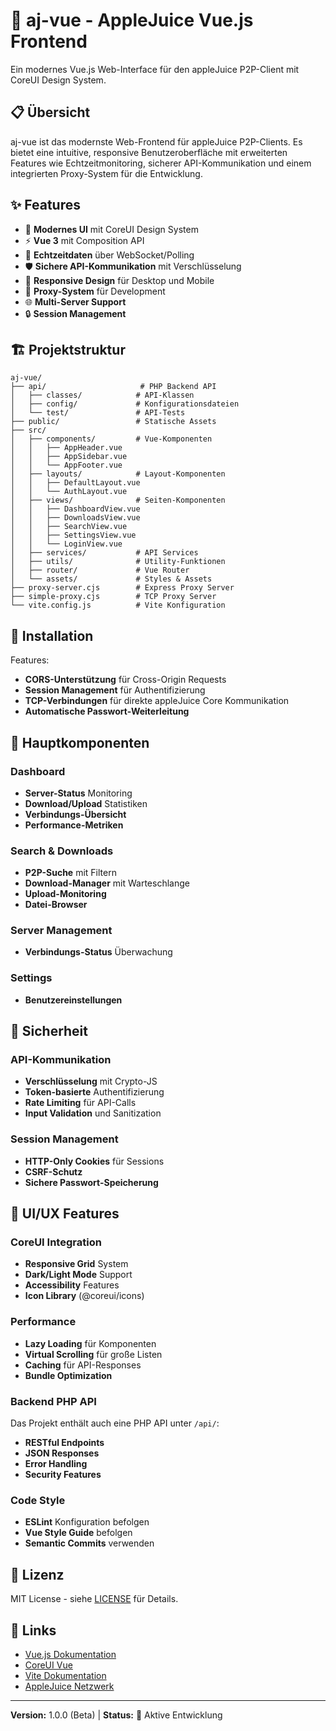 # 🍎 aj-vue - AppleJuice Vue.js Frontend

Ein modernes Vue.js Web-Interface für den appleJuice P2P-Client mit CoreUI Design System.

## 📋 Übersicht

aj-vue ist das modernste Web-Frontend für appleJuice P2P-Clients. Es bietet eine intuitive, responsive Benutzeroberfläche mit erweiterten Features wie Echtzeitmonitoring, sicherer API-Kommunikation und einem integrierten Proxy-System für die Entwicklung.

## ✨ Features

- 🎨 **Modernes UI** mit CoreUI Design System
- ⚡ **Vue 3** mit Composition API
- 🔄 **Echtzeitdaten** über WebSocket/Polling
- 🛡️ **Sichere API-Kommunikation** mit Verschlüsselung
- 📱 **Responsive Design** für Desktop und Mobile
- 🔌 **Proxy-System** für Development
- 🌐 **Multi-Server Support** 
- 🔒 **Session Management**

## 🏗️ Projektstruktur

```
aj-vue/
├── api/                     # PHP Backend API
│   ├── classes/            # API-Klassen
│   ├── config/             # Konfigurationsdateien
│   └── test/               # API-Tests
├── public/                 # Statische Assets
├── src/
│   ├── components/         # Vue-Komponenten
│   │   ├── AppHeader.vue
│   │   ├── AppSidebar.vue
│   │   └── AppFooter.vue
│   ├── layouts/            # Layout-Komponenten
│   │   ├── DefaultLayout.vue
│   │   └── AuthLayout.vue
│   ├── views/              # Seiten-Komponenten
│   │   ├── DashboardView.vue
│   │   ├── DownloadsView.vue
│   │   ├── SearchView.vue
│   │   ├── SettingsView.vue
│   │   └── LoginView.vue
│   ├── services/           # API Services
│   ├── utils/              # Utility-Funktionen
│   ├── router/             # Vue Router
│   └── assets/             # Styles & Assets
├── proxy-server.cjs        # Express Proxy Server
├── simple-proxy.cjs        # TCP Proxy Server
└── vite.config.js          # Vite Konfiguration
```

## 🚀 Installation

Features:
- **CORS-Unterstützung** für Cross-Origin Requests
- **Session Management** für Authentifizierung
- **TCP-Verbindungen** für direkte appleJuice Core Kommunikation
- **Automatische Passwort-Weiterleitung**

## 🎯 Hauptkomponenten

### Dashboard
- **Server-Status** Monitoring
- **Download/Upload** Statistiken
- **Verbindungs-Übersicht**
- **Performance-Metriken**

### Search & Downloads
- **P2P-Suche** mit Filtern
- **Download-Manager** mit Warteschlange
- **Upload-Monitoring**
- **Datei-Browser**

### Server Management
- **Verbindungs-Status** Überwachung

### Settings
- **Benutzereinstellungen**

## 🔐 Sicherheit

### API-Kommunikation
- **Verschlüsselung** mit Crypto-JS
- **Token-basierte** Authentifizierung
- **Rate Limiting** für API-Calls
- **Input Validation** und Sanitization

### Session Management
- **HTTP-Only Cookies** für Sessions
- **CSRF-Schutz**
- **Sichere Passwort-Speicherung**

## 📱 UI/UX Features

### CoreUI Integration
- **Responsive Grid** System
- **Dark/Light Mode** Support
- **Accessibility** Features
- **Icon Library** (@coreui/icons)

### Performance
- **Lazy Loading** für Komponenten
- **Virtual Scrolling** für große Listen
- **Caching** für API-Responses
- **Bundle Optimization**


### Backend PHP API
Das Projekt enthält auch eine PHP API unter `/api/`:
- **RESTful Endpoints**
- **JSON Responses**
- **Error Handling**
- **Security Features**

### Code Style
- **ESLint** Konfiguration befolgen
- **Vue Style Guide** befolgen
- **Semantic Commits** verwenden

## 📄 Lizenz

MIT License - siehe [LICENSE](../../LICENSE) für Details.

## 🔗 Links

- [Vue.js Dokumentation](https://vuejs.org/)
- [CoreUI Vue](https://coreui.io/vue/)
- [Vite Dokumentation](https://vite.dev/)
- [AppleJuice Netzwerk](https://applejuicenet.de/)

---

**Version:** 1.0.0 (Beta) | **Status:** 🧪 Aktive Entwicklung
